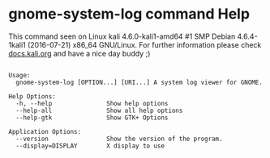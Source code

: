 # gnome-system-log command Help
 
 This command seen on Linux kali 4.6.0-kali1-amd64 #1 SMP Debian 4.6.4-1kali1 (2016-07-21) x86_64 GNU/Linux. For further information please check [docs.kali.org](docs.kali.org) and have a nice day buddy ;) 

~~~

Usage:
  gnome-system-log [OPTION...] [URI...] A system log viewer for GNOME.

Help Options:
  -h, --help               Show help options
  --help-all               Show all help options
  --help-gtk               Show GTK+ Options

Application Options:
  --version                Show the version of the program.
  --display=DISPLAY        X display to use


~~~
